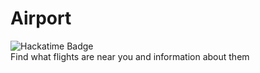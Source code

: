 # Airport
![Hackatime Badge](https://hackatime-badge.hackclub.com/U01MPHKFZ7S/airport) 
<br>
Find what flights are near you and information about them
